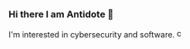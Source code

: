 ### Hi there I am Antidote 👋
I'm interested in cybersecurity and software. <a href="https://twitter.com/coderantidote"><img alt="coderantidote - Twitter" width="16px" src="https://image.flaticon.com/icons/svg/889/889147.svg" /></a>
